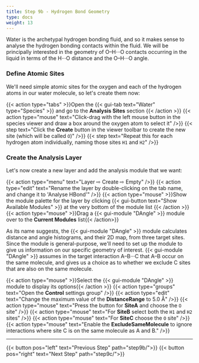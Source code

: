 ```yaml
---
title: Step 9b - Hydrogen Bond Geometry
type: docs
weight: 13
---
```


Water is the archetypal hydrogen bonding fluid, and so it makes sense to analyse the hydrogen bonding contacts within the fluid. We will be principally interested in the geometry of O&ndash;H&middot;&middot;&middot;O contacts occurring in the liquid in terms of the H&middot;&middot;&middot;O distance and the O&ndash;H&middot;&middot;&middot;O angle.

### Define Atomic Sites

We'll need simple atomic sites for the oxygen and each of the hydrogen atoms in our water molecule, so let's create them now:

{{< action type="tabs" >}}Open the {{< gui-tab text="Water" type="Species" >}} and go to the **Analysis Sites** section {{< /action >}}
{{< action type="mouse" text="Click-drag with the left mouse button in the species viewer and draw a box around the oxygen atom to select it" />}}
{{< step text="Click the **Create** button in the viewer toolbar to create the new site (which will be called `O`)" />}}
{{< step text="Repeat this for each hydrogen atom individually, naming those sites `H1` and `H2`" />}}

### Create the Analysis Layer

Let's now create a new layer and add the analysis module that we want:

{{< action type="menu" text="Layer &#8680; Create &#8680; Empty" />}}
{{< action type="edit" text="Rename the layer by double-clicking on the tab name, and change it to 'Analyse HBond'" />}}
{{< action type="mouse" >}}Show the module palette for the layer by clicking {{< gui-button text="Show Available Modules" >}} at the very bottom of the module list {{< /action >}}
{{< action type="mouse" >}}Drag a {{< gui-module "DAngle" >}} module over to the **Current Modules** list{{< /action>}}

As its name suggests, the {{< gui-module "DAngle" >}} module calculates distance and angle histograms, and their 2D map, from three target sites. Since the module is general-purpose, we'll need to set up the module to give us information on our specific geometry of interest. {{< gui-module "DAngle" >}} assumes in the target interaction A&ndash;B&middot;&middot;&middot;C that A&ndash;B occur on the same molecule, and gives us a choice as to whether we exclude C sites that are also on the same molecule.

{{< action type="mouse" >}}Select the {{< gui-module "DAngle" >}} module to display its options{{< /action >}}
{{< action type="groups" text="Open the **Control** settings group" />}}
{{< action type="edit" text="Change the maximum value of the **DistanceRange** to 5.0 &#8491;" />}}
{{< action type="mouse" text="Press the button for **SiteA** and choose the `O` site" />}}
{{< action type="mouse" text="For **SiteB** select both the `H1` and `H2` sites" />}}
{{< action type="mouse" text="For **SiteC** choose the `O` site" />}}
{{< action type="mouse" text="Enable the **ExcludeSameMolecule** to ignore interactions where site C is on the same molecule as A and B." />}}

* * *
{{< button pos="left" text="Previous Step" path="step9b/">}}
{{< button pos="right" text="Next Step" path="step9c/">}}
